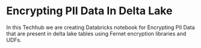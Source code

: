 # Encrypting PII Data In Delta Lake
In this Techhub we are creating Databricks notebook for Encrypting PII Data that are present in delta lake tables using Fernet encryption libraries and UDFs.


